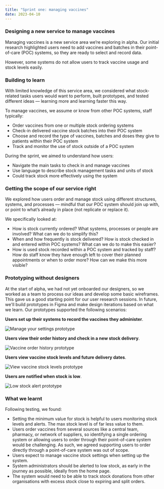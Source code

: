 ```yaml
---
title: "Sprint one: managing vaccines"
date: 2023-04-10
---
```

### Designing a new service to manage vaccines
Managing vaccines is a new service area we’re exploring in alpha. Our initial research highlighted users need to add vaccines and batches in their point-of-care (POC) systems, so they are ready to select and record data. 

However, some systems do not allow users to track vaccine usage and stock levels easily.  

### Building to learn
With limited knowledge of this service area, we considered what stock-related tasks users would want to perform, built prototypes, and tested different ideas — learning more and learning faster this way.  

To manage vaccines, we assume or know from other POC systems, staff typically: 

- Order vaccines from one or multiple stock ordering systems 
- Check-in delivered vaccine stock batches into their POC system 
- Choose and record the type of vaccines, batches and doses they give to patients within their POC system 
- Track and monitor the use of stock outside of a POC system 

During the sprint, we aimed to understand how users: 

- Navigate the main tasks to check in and manage vaccines 
- Use language to describe stock management tasks and units of stock 
- Could track stock more effectively using the system 

### Getting the scope of our service right 
We explored how users order and manage stock using different structures, systems, and processes — mindful that our POC system should join up with, or point to what’s already in place (not replicate or replace it). 

We specifically looked at:

- How is stock currently ordered? What systems, processes or people are involved? What can we do to simplify this? 
- When and how frequently is stock delivered? How is stock checked in and entered within POC systems? What can we do to make this easier? 
- How is used stock recorded within a POC system and tracked by staff? How do staff know they have enough left to cover their planned appointments or when to order more? How can we make this more visible? 

### Prototyping without designers  

At the start of alpha, we had not yet onboarded our designers, so we worked as a team to process our ideas and develop some basic wireframes. This gave us a good starting point for our user research sessions. In future, we'll build prototypes in Figma and make design iterations based on what we learn. Our prototypes supported the following scenarios:
 
**Users set up their systems to record the vaccines they administer**.
  
![Manage your settings prototype](n2o41zl3ml3fctfv5mtjfn9t7jra.png)


**Users view their order history and check in a new stock delivery**.  

![Vaccine order history prototype](gmmfe4za4z1wlf1hqk281g0xlg2h.png)


**Users view vaccine stock levels and future delivery dates**.  

![View vaccine stock levels prototype](8mqb0e4dfc97czphhquosc3jtaup.png)


**Users are notified when stock is low**.  

![Low stock alert prototype](jrpwwdnlyl47f5k86q4kb0abn44q.png)


### What we learnt 

Following testing, we found: 

- Setting the minimum value for stock is helpful to users monitoring stock levels and alerts. The max stock level is of far less value to them.  
- Users order vaccines from several sources like a central team, pharmacy, or network of suppliers, so identifying a single ordering system or allowing users to order through their point-of-care system would be challenging. As such, we agreed supporting users to order directly through a point-of-care system was out of scope. 
- Users expect to manage vaccine stock settings when setting up the system. 
- System administrators should be alerted to low stock, as early in the journey as possible, ideally from the home page.  
- The system would need to be able to track stock donations from other organisations with excess stock close to expiring and split orders.  
